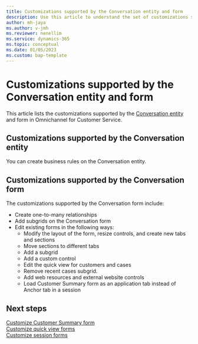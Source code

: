 ```yaml
---
title: Customizations supported by the Conversation entity and form
description: Use this article to understand the set of customizations supported by the Conversation entity and form in Omnichannel for Customer Service.
author: mh-jaya
ms.author: v-jmh
ms.reviewer: nenellim
ms.service: dynamics-365 
ms.topic: conceptual 
ms.date: 01/05/2023
ms.custom: bap-template
---
```


# Customizations supported by the Conversation entity and form

This article lists the customizations supported by the [Conversation entity](developer/reference/entities/msdyn_ocliveworkitem.md) and form in Omnichannel for Customer Service.

## Customizations supported by the Conversation entity

You can create business rules on the Conversation entity.

## Customizations supported by the Conversation form

The customizations supported by the Conversation form include:
- Create one-to-many relationships
- Add subgrids on the Conversation form
- Edit existing forms in the following ways:
    - Modify the layout of the form, resize controls, and create new tabs and sections
    - Move sections to different tabs
    - Add a subgrid
    - Add a custom control
    - Edit the quick view for customers and cases
    - Remove recent cases subgrid.
    - Add web resources and external website controls 
    - Load Customer Summary form as an application tab instead of Anchor tab in a session


## Next steps

[Customize Customer Summary form](customize-customer-summary.md)  
[Customize quick view forms](customize-quick-view-form.md)  
[Customize session forms](customize-session-form.md)  
